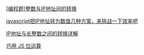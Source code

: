 
[[编程题]整数与IP地址间的转换](https://www.nowcoder.com/questionTerminal/66ca0e28f90c42a196afd78cc9c496ea)


[javascript把IP地址转为数值几种方案，来挑战一下效率吧](https://www.cnblogs.com/whyoop/p/3140803.html)

[IP地址与长整数之间的转换详解](https://www.iteye.com/blog/aokunsang-622498)

[巧用 JS 位运算](http://www.sosout.com/2018/10/09/javascript-bits-op.html)